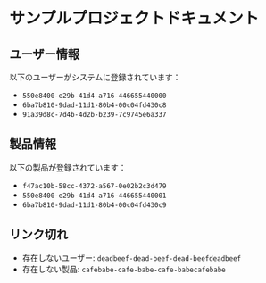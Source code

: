# サンプルプロジェクトドキュメント

## ユーザー情報

以下のユーザーがシステムに登録されています：

- `550e8400-e29b-41d4-a716-446655440000`
- `6ba7b810-9dad-11d1-80b4-00c04fd430c8`
- `91a39d8c-7d4b-4d2b-b239-7c9745e6a337`

## 製品情報

以下の製品が登録されています：

- `f47ac10b-58cc-4372-a567-0e02b2c3d479`
- `550e8400-e29b-41d4-a716-446655440001`
- `6ba7b810-9dad-11d1-80b4-00c04fd430c9`

## リンク切れ

- 存在しないユーザー: `deadbeef-dead-beef-dead-beefdeadbeef`
- 存在しない製品: `cafebabe-cafe-babe-cafe-babecafebabe`


